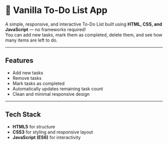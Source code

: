 # 📝 Vanilla To-Do List App

A simple, responsive, and interactive To-Do List built using **HTML, CSS, and JavaScript** — no frameworks required!  
You can add new tasks, mark them as completed, delete them, and see how many items are left to do.

---

##  Features

-  Add new tasks  
-  Remove tasks  
-  Mark tasks as completed  
-  Automatically updates remaining task count  
-  Clean and minimal responsive design  

---

##  Tech Stack

- **HTML5** for structure  
- **CSS3** for styling and responsive layout  
- **JavaScript (ES6)** for interactivity  


